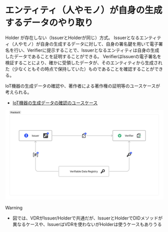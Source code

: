 # エンティティ（人やモノ）が自身の生成するデータのやり取り

Holder が存在しない（IssuerとHolderが同じ）方式。
Issuerとなるエンティティ（人やモノ）が自身の生成するデータに対して、自身の署名鍵を用いて電子署名を行い、Verifierに提示することで、Issuerとなるエンティティは自身の生成したデータであることを証明することができる。
VerifierはIssuerの電子署名を検証することにより、確かに受領したデータが、そのエンティティから生成された（少なくともその時点で保持していた）ものであることを確認することができる。

IoT機器の生成データの確認や、著作者による著作権の証明等のユースケースが考えられる。

* [IoT機器の生成データの確認のユースケース](IoT機器の生成データの確認のユースケース.md)

![Design Pattern B-1](./media/b-1.png)

> [!WARNING]
> * 図では、VDRがIssuer/Holderで共通だが、IssuerとHolderでDIDメソッドが異なるケースや、IssuerはVDRを使わないがHolderは使うケースもありうる